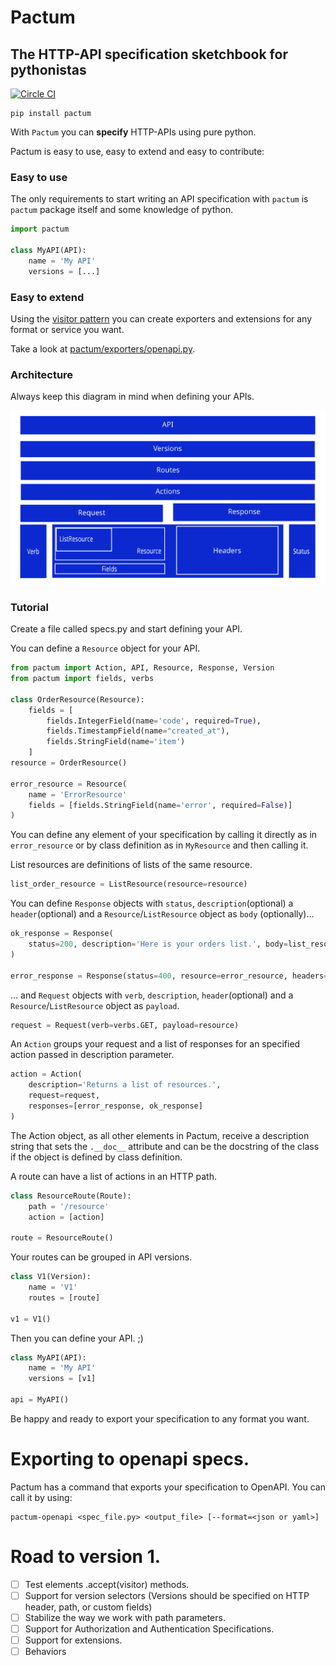 # Pactum
## The HTTP-API specification sketchbook for pythonistas

[![Circle CI](https://circleci.com/gh/olist/pactum.svg?style=svg)](https://circleci.com/gh/olist/pactum)

```shell
pip install pactum
```

With `Pactum` you can **specify** HTTP-APIs using pure python.

Pactum is easy to use, easy to extend and easy to contribute:

### Easy to use

The only requirements to start writing an API specification with `pactum`
is `pactum` package itself and some knowledge of python.

```python
import pactum

class MyAPI(API):
    name = 'My API'
    versions = [...]
```

### Easy to extend

Using the [visitor pattern](http://wiki.c2.com/?VisitorPattern) you can create
exporters and extensions for any format or service you want.

Take a look at [pactum/exporters/openapi.py](pactum/exporters/openapi.py).

### Architecture

Always keep this diagram in mind when defining your APIs.

![Architecture Diagram](Diagram.svg)


### Tutorial

Create a file called specs.py and start defining your API.

You can define a `Resource` object for your API.

```python
from pactum import Action, API, Resource, Response, Version
from pactum import fields, verbs

class OrderResource(Resource):
    fields = [
        fields.IntegerField(name='code', required=True),
        fields.TimestampField(name="created_at"),
        fields.StringField(name='item')
    ]
resource = OrderResource()

error_resource = Resource(
    name = 'ErrorResource'
    fields = [fields.StringField(name='error', required=False)]
)
```
You can define any element of your specification by calling it directly as in
`error_resource` or by class definition as in `MyResource` and then calling it.


List resources are definitions of lists of the same resource.
```python
list_order_resource = ListResource(resource=resource)
```

You can define `Response` objects with `status`, `description`(optional)  a
`header`(optional) and a `Resource`/`ListResource` object as `body` (optionally)...

```python
ok_response = Response(
    status=200, description='Here is your orders list.', body=list_resource
)

error_response = Response(status=400, resource=error_resource, headers=[('Content-type': 'application-json')])
```

... and `Request` objects with `verb`, `description`, `header`(optional) and a `Resource`/`ListResource`
object as `payload`.

```python
request = Request(verb=verbs.GET, payload=resource)
```

An `Action` groups your request and a list of responses for an specified action
passed in description parameter.
```python
action = Action(
    description='Returns a list of resources.',
    request=request,
    responses=[error_response, ok_response]
)
```
The Action object, as all other elements in Pactum, receive a description string
that sets the `.__doc__` attribute and can be the docstring of the class
if the object is defined by class definition.

A route can have a list of actions in an HTTP path.
```python
class ResourceRoute(Route):
    path = '/resource'
    action = [action]

route = ResourceRoute()
```

Your routes can be grouped in API versions.
```python
class V1(Version):
    name = 'V1'
    routes = [route]

v1 = V1()
```
Then you can define your API. ;)
```python
class MyAPI(API):
    name = 'My API'
    versions = [v1]

api = MyAPI()
```
Be happy and ready to export your specification to any format you want.

# Exporting to openapi specs.
Pactum has a command that exports your specification to OpenAPI. You can call it by using:
```
pactum-openapi <spec_file.py> <output_file> [--format=<json or yaml>]
```


# Road to version 1.
- [ ] Test elements .accept(visitor) methods.
- [ ] Support for version selectors (Versions should be specified on HTTP header, path, or custom fields)
- [ ] Stabilize the way we work with path parameters.
- [ ] Support for Authorization and Authentication Specifications.
- [ ] Support for extensions.
- [ ] Behaviors
